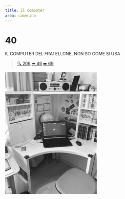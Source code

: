 ```yaml
---
title: il computer
area: camerina
---
```

# 40
IL COMPUTER DEL FRATELLONE, NON SO COME SI USA

> [🔍 206](206-camerina-musica-BONUS.md)
> [⬅️ 46](46-camerina-scrivania.md)
> [➡️ 69](69-camerina-libreria.md)

![foto_66](../_assets/preview/foto_66.jpg)